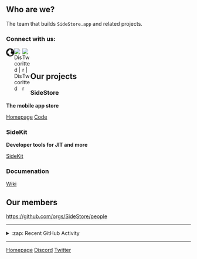 <!-- 
Docs: How to use GitHub README and actions to auto-generate embedded content.
https://github.com/anuraghazra/github-readme-stats
https://www.youtube.com/watch?v=n6d4KHSKqGk
https://github.com/rahuldkjain/github-profile-readme-generator
 -->

## Who are we?

The team that builds `SideStore.app` and related projects.

### Connect with us:

<!--
[![Website](https://img.shields.io/website?label=sidestore.io&style=for-the-badge&url=https://sidestore.io)](https://sidestore.io)
[![Twitter Follow](https://img.shields.io/twitter/follow/sidestore_io?color=1DA1F2&logo=twitter&style=for-the-badge)](https://twitter.com/intent/follow?original_referer=https%3A%2F%2Fgithub.com%2Fsidestore&screen_name=sidestore)
[![GitHub Followers](https://img.shields.io/github/followers/sidestore?style=for-the-badge)]()
[![GitHub Sponsors](https://img.shields.io/github/sponsors/sidestore?style=for-the-badge
)]() 
-->

[<img align="left" alt="sidestore.io" width="22px" src="https://raw.githubusercontent.com/iconic/open-iconic/master/svg/globe.svg" />][website]
[<img align="left" alt="Discord | Discord" width="22px" src="https://cdn.jsdelivr.net/npm/simple-icons@v3/icons/discord.svg" />][discord]
[<img align="left" alt="Twitter | Twitter" width="22px" src="https://cdn.jsdelivr.net/npm/simple-icons@v3/icons/twitter.svg" />][twitter]

<br />
<br />

## Our projects

### SideStore

__The mobile app store__

[Homepage][website]
[Code][git.sidestore]

### SideKit

__Developer tools for JIT and more__

[SideKit][git.sidekit]

### Documenation

[Wiki][wiki]

## Our members

https://github.com/orgs/SideStore/people

---

<details>
  <summary>:zap: Recent GitHub Activity</summary>

<!--START_SECTION:activity-->
1. 🗣 Commented on [#410](https://github.com/SideStore/SideStore/issues/410) in [SideStore/SideStore](https://github.com/SideStore/SideStore)
2. ❗️ Opened issue [#410](https://github.com/SideStore/SideStore/issues/410) in [SideStore/SideStore](https://github.com/SideStore/SideStore)
3. 🗣 Commented on [#344](https://github.com/SideStore/SideStore/issues/344) in [SideStore/SideStore](https://github.com/SideStore/SideStore)
4. ❗️ Closed issue [#407](https://github.com/SideStore/SideStore/issues/407) in [SideStore/SideStore](https://github.com/SideStore/SideStore)
5. 🗣 Commented on [#407](https://github.com/SideStore/SideStore/issues/407) in [SideStore/SideStore](https://github.com/SideStore/SideStore)
6. 🗣 Commented on [#407](https://github.com/SideStore/SideStore/issues/407) in [SideStore/SideStore](https://github.com/SideStore/SideStore)
7. 🗣 Commented on [#407](https://github.com/SideStore/SideStore/issues/407) in [SideStore/SideStore](https://github.com/SideStore/SideStore)
8. 🗣 Commented on [#407](https://github.com/SideStore/SideStore/issues/407) in [SideStore/SideStore](https://github.com/SideStore/SideStore)
9. 🗣 Commented on [#314](https://github.com/SideStore/SideStore/issues/314) in [SideStore/SideStore](https://github.com/SideStore/SideStore)
10. 🗣 Commented on [#407](https://github.com/SideStore/SideStore/issues/407) in [SideStore/SideStore](https://github.com/SideStore/SideStore)
11. 🗣 Commented on [#408](https://github.com/SideStore/SideStore/issues/408) in [SideStore/SideStore](https://github.com/SideStore/SideStore)
12. ❗️ Opened issue [#408](https://github.com/SideStore/SideStore/issues/408) in [SideStore/SideStore](https://github.com/SideStore/SideStore)
13. ❗️ Opened issue [#407](https://github.com/SideStore/SideStore/issues/407) in [SideStore/SideStore](https://github.com/SideStore/SideStore)
14. 🗣 Commented on [#314](https://github.com/SideStore/SideStore/issues/314) in [SideStore/SideStore](https://github.com/SideStore/SideStore)
15. 🗣 Commented on [#398](https://github.com/SideStore/SideStore/issues/398) in [SideStore/SideStore](https://github.com/SideStore/SideStore)
16. 🗣 Commented on [#406](https://github.com/SideStore/SideStore/issues/406) in [SideStore/SideStore](https://github.com/SideStore/SideStore)
17. 🗣 Commented on [#247](https://github.com/SideStore/SideStore/issues/247) in [SideStore/SideStore](https://github.com/SideStore/SideStore)
18. 🗣 Commented on [#398](https://github.com/SideStore/SideStore/issues/398) in [SideStore/SideStore](https://github.com/SideStore/SideStore)
19. 🗣 Commented on [#406](https://github.com/SideStore/SideStore/issues/406) in [SideStore/SideStore](https://github.com/SideStore/SideStore)
20. ❗️ Closed issue [#406](https://github.com/SideStore/SideStore/issues/406) in [SideStore/SideStore](https://github.com/SideStore/SideStore)
<!--END_SECTION:activity-->

</details>

---

[Homepage][patreon] [Discord][discord] [Twitter][twitter]

<!--
- [Patreon][patreon]
- [OpenCollective][opencollective]
- [YouTube][youtube]
-->

[website]: https://sidestore.io
[wiki]: https://wiki.sidestore.io
[twitter]: https://twitter.com/sidestore_io
[discord]: https://discord.gg/CacsuuzsBq
[youtube]: https://youtube.com/TODO
[patreon]: https://www.patreon.com/SideStore
[opencollective]: https://opencollective.com/TODO
[git.sidestore]: https://github.com/SideStore/SideStore/
[git.sidekit]: https://github.com/SideStore/SideKit

